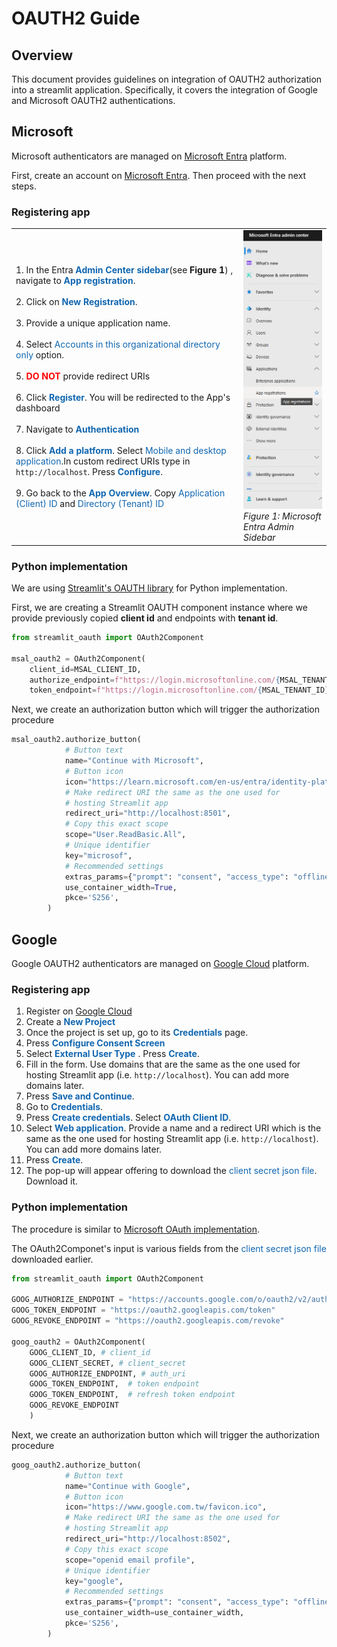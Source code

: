 # OAUTH2 Guide

## Overview
This document provides guidelines on integration of OAUTH2 authorization into a streamlit application. Specifically, it covers the integration of Google and Microsoft OAUTH2 authentications.

## Microsoft
Microsoft authenticators are managed on [Microsoft Entra](https://entra.microsoft.com/) platform. 

First, create an account on [Microsoft Entra](https://entra.microsoft.com/). Then proceed with the next steps.

### Registering app 

<TABLE style="border: none;">
<TBODY>
<TR>
<TD>1. In the Entra <b style="color:#1167b1">Admin Center sidebar</b>(see <b>Figure 1</b>) , navigate to <b style="color:#1167b1">App registration</b>.<br><br>
2. Click on <b style="color:#1167b1">New Registration</b>. <br><br>3. Provide a unique application name.<br><br>4. Select <t style="color:#1167b1">Accounts in this organizational directory only</t> option. <br><br>
5. <b style="color:red">DO NOT </b> provide redirect URIs
<br><br>
6. Click <b style="color:#1167b1">Register</b>. You will be redirected to the App's dashboard<br><br>
7. Navigate to <b style="color:#1167b1">Authentication</b><br><br>
8. Click <b style="color:#1167b1">Add a platform</b>. Select  <t style="color:#1167b1">Mobile and desktop application</t>.In custom redirect URIs type in <code>http://localhost</code>. Press  <b style="color:#1167b1">Configure</b>.<br><br>
9. Go back to the  <b style="color:#1167b1">App Overview</b>. Copy  <t style="color:#1167b1">Application (Client) ID</t> and <t style="color:#1167b1">Directory (Tenant) ID</t>



</TD>
<TD><img src="image-1.png"></img><br><i>Figure 1: Microsoft Entra Admin Sidebar</i></TD>
</TR>
</TBODY>
</TABLE>

### Python implementation
We are using [Streamlit's OAUTH library](https://github.com/dnplus/streamlit-oauth) for Python implementation.

First, we are creating a Streamlit OAUTH component instance where we provide previously copied __client id__ and endpoints with __tenant id__.

```python
from streamlit_oauth import OAuth2Component

msal_oauth2 = OAuth2Component(
    client_id=MSAL_CLIENT_ID, 
    authorize_endpoint=f"https://login.microsoftonline.com/{MSAL_TENANT_ID}/oauth2/v2.0/authorize?", 
    token_endpoint=f"https://login.microsoftonline.com/{MSAL_TENANT_ID}/oauth2/v2.0/token?")
```
Next, we create an authorization button which will trigger the authorization procedure
```python
msal_oauth2.authorize_button(
            # Button text
            name="Continue with Microsoft", 
            # Button icon
            icon="https://learn.microsoft.com/en-us/entra/identity-platform/media/howto-add-branding-in-apps/ms-symbollockup_mssymbol_19.png",
            # Make redirect URI the same as the one used for 
            # hosting Streamlit app
            redirect_uri="http://localhost:8501",
            # Copy this exact scope
            scope="User.ReadBasic.All",
            # Unique identifier
            key="microsof",
            # Recommended settings
            extras_params={"prompt": "consent", "access_type": "offline"},
            use_container_width=True,
            pkce='S256',
        )
```

## Google
Google OAUTH2 authenticators are managed on [Google Cloud](https://console.cloud.google.com/) platform. 
### Registering app
1. Register on [Google Cloud](https://console.cloud.google.com/)
2. Create a <b style="color:#1167b1">New Project</b>
3. Once the project is set up, go to its <b style="color:#1167b1">Credentials</b> page.
4. Press <b style="color:#1167b1">Configure Consent Screen</b>
5. Select <b style="color:#1167b1">External User Type</b> . Press <b style="color:#1167b1">Create</b>.
6. Fill in the form. Use domains that are  the same as the one used for hosting Streamlit app (i.e. `http://localhost`). You can add more domains later. 
7. Press <b style="color:#1167b1">Save and Continue</b>.
8. Go to <b style="color:#1167b1">Credentials</b>.
9. Press <b style="color:#1167b1">Create credentials</b>. Select <b style="color:#1167b1">OAuth Client ID</b>.
10. Select <b style="color:#1167b1">Web application</b>. Provide a name and a redirect URI which is the same as the one used for hosting Streamlit app (i.e. `http://localhost`). You can add more domains later.
11. Press <b style="color:#1167b1">Create</b>.
12. The pop-up will appear offering to download the <t style="color:#1167b1">client secret json file</t>. Download it.


### Python implementation
The procedure is similar to [Microsoft OAuth implementation](#python-implementation). 

The OAuth2Componet's input is various fields from the <t style="color:#1167b1">client secret json file</t> downloaded earlier.
```python
from streamlit_oauth import OAuth2Component

GOOG_AUTHORIZE_ENDPOINT = "https://accounts.google.com/o/oauth2/v2/auth"
GOOG_TOKEN_ENDPOINT = "https://oauth2.googleapis.com/token"
GOOG_REVOKE_ENDPOINT = "https://oauth2.googleapis.com/revoke"

goog_oauth2 = OAuth2Component(
    GOOG_CLIENT_ID, # client_id 
    GOOG_CLIENT_SECRET, # client_secret 
    GOOG_AUTHORIZE_ENDPOINT, # auth_uri
    GOOG_TOKEN_ENDPOINT,  # token endpoint
    GOOG_TOKEN_ENDPOINT,  # refresh token endpoint
    GOOG_REVOKE_ENDPOINT 
    )
```
Next, we create an authorization button which will trigger the authorization procedure
```python
goog_oauth2.authorize_button(
            # Button text
            name="Continue with Google",
            # Button icon            
            icon="https://www.google.com.tw/favicon.ico",
            # Make redirect URI the same as the one used for 
            # hosting Streamlit app
            redirect_uri="http://localhost:8502",
            # Copy this exact scope
            scope="openid email profile",
            # Unique identifier
            key="google",
            # Recommended settings
            extras_params={"prompt": "consent", "access_type": "offline"},
            use_container_width=use_container_width,
            pkce='S256',
        )
```